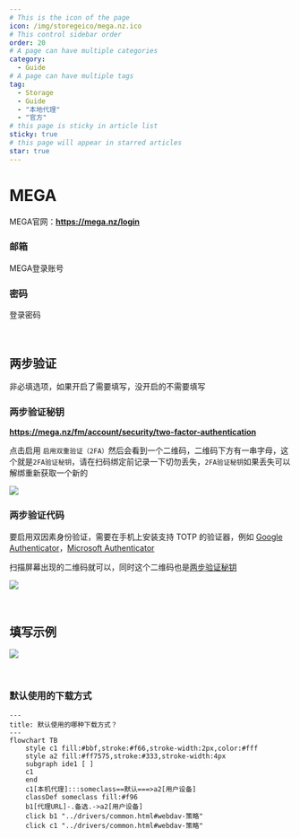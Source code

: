 ```yaml
---
# This is the icon of the page
icon: /img/storegeico/mega.nz.ico
# This control sidebar order
order: 20
# A page can have multiple categories
category:
  - Guide
# A page can have multiple tags
tag:
  - Storage
  - Guide
  - "本地代理"
  - "官方"
# this page is sticky in article list
sticky: true
# this page will appear in starred articles
star: true
---
```


# MEGA

MEGA官网：**https://mega.nz/login**

### **邮箱**

MEGA登录账号

### **密码**

登录密码

<br/>



## **两步验证**

非必填选项，如果开启了需要填写，没开启的不需要填写

### **两步验证秘钥**

**https://mega.nz/fm/account/security/two-factor-authentication**

点击启用 `启用双重验证（2FA）`然后会看到一个二维码，二维码下方有一串字母，这个就是`2FA验证秘钥`，请在扫码绑定前记录一下切勿丢失，`2FA验证秘钥`如果丢失可以解绑重新获取一个新的

![](/img/drivers/mega/mega_2fa.png)

### **两步验证代码**

要启用双因素身份验证，需要在手机上安装支持 TOTP 的验证器，例如 [Google Authenticator](https://play.google.com/store/apps/details?id=com.google.android.apps.authenticator2)，[Microsoft Authenticator](https://support.microsoft.com/zh-cn/account-billing/%E4%B8%8B%E8%BD%BD%E5%B9%B6%E5%AE%89%E8%A3%85microsoft-authenticator%E5%BA%94%E7%94%A8-351498fc-850a-45da-b7b6-27e523b8702a)

扫描屏幕出现的二维码就可以，同时这个二维码也是[两步验证秘钥](#两步验证秘钥)

![](/img/drivers/mega/mega_2fa_code.png)

<br/>



## **填写示例**

![](/img/drivers/mega/mega_add.png)

<br/>



### **默认使用的下载方式**


```mermaid
---
title: 默认使用的哪种下载方式？
---
flowchart TB
    style c1 fill:#bbf,stroke:#f66,stroke-width:2px,color:#fff
    style a2 fill:#ff7575,stroke:#333,stroke-width:4px
    subgraph ide1 [ ]
    c1
    end
    c1[本机代理]:::someclass==默认===>a2[用户设备]
    classDef someclass fill:#f96
    b1[代理URL]-.备选.->a2[用户设备]
    click b1 "../drivers/common.html#webdav-策略"
    click c1 "../drivers/common.html#webdav-策略"
```